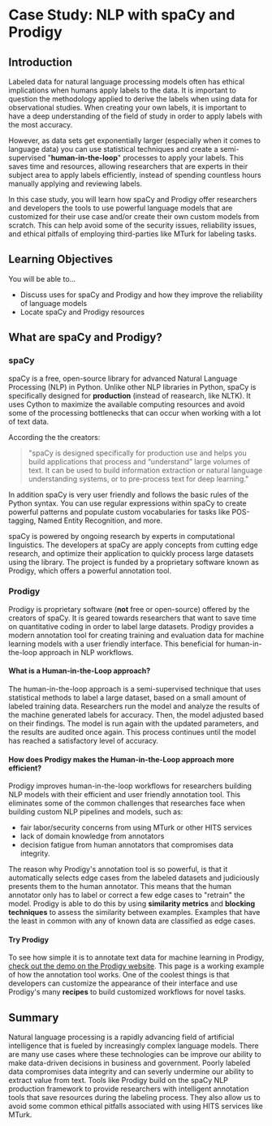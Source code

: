 # Case Study: NLP with spaCy and Prodigy

## Introduction
Labeled data for natural language processing models often has ethical implications when humans apply labels to the data. It is important to question the methodology applied to derive the labels when using data for observational studies. When creating your own labels, it is important to have a deep understanding of the field of study in order to apply labels with the most accuracy.

However, as data sets get exponentially larger (especially when it comes to language data) you can use statistical techniques and create a semi-supervised "__human-in-the-loop__" processes to apply your labels. This saves time and resources, allowing researchers that are experts in their subject area to apply labels efficiently, instead of spending countless hours manually applying and reviewing labels.

In this case study, you will learn how spaCy and Prodigy offer researchers and developers the tools to use powerful language models that are customized for their use case and/or create their own custom models from scratch. This can help avoid some of the security issues, reliability issues, and ethical pitfalls of employing third-parties like MTurk for labeling tasks. 

## Learning Objectives
You will be able to...
* Discuss uses for spaCy and Prodigy and how they improve the reliability of language models
* Locate spaCy and Prodigy resources

## What are spaCy and Prodigy?

### spaCy
spaCy is a free, open-source library for advanced Natural Language Processing (NLP) in Python. Unlike other NLP libraries in Python, spaCy is specifically designed for __production__ (instead of reasearch, like NLTK). It uses Cython to maximize the available computing resources and avoid some of the processing bottlenecks that can occur when working with a lot of text data. 

According the the creators:
> "spaCy is designed specifically for production use and helps you build applications that process and “understand” large volumes of text. It can be used to build information extraction or natural language understanding systems, or to pre-process text for deep learning."

In addition spaCy is very user friendly and follows the basic rules of the Python syntax. You can use regular expressions within spaCy to create powerful patterns and populate custom vocabularies for tasks like POS-tagging, Named Entity Recognition, and more.

spaCy is powered by ongoing research by experts in computational linguistics. The developers at spaCy are apply concepts from cutting edge research, and optimize their application to quickly process large datasets using the library. The project is funded by a proprietary software known as Prodigy, which offers a powerful annotation tool.


### Prodigy
Prodigy is proprietary software (__not__ free or open-source) offered by the creators of spaCy. It is geared towards researchers that want to save time on quantitative coding in order to label large datasets. Prodigy provides a modern annotation tool for creating training and evaluation data for machine learning models with a user friendly interface. This beneficial for human-in-the-loop approach in NLP workflows.

#### What is a Human-in-the-Loop approach?
The human-in-the-loop approach is a semi-supervised technique that uses statistical methods to label a large dataset, based on a small amount of labeled training data. Researchers run the model and analyze the results of the machine generated labels for accuracy. Then, the model adjusted based on their findings. The model is run again with the updated parameters, and the results are audited once again. This process continues until the model has reached a satisfactory level of accuracy. 

#### How does Prodigy makes the Human-in-the-Loop approach more efficient?
Prodigy improves human-in-the-loop workflows for researchers building NLP models with their efficient and user friendly annotation tool. This eliminates some of the common challenges that researches face when building custom NLP pipelines and models, such as:
* fair labor/security concerns from using MTurk or other HITS services
* lack of domain knowledge from annotators
* decision fatigue from human annotators that compromises data integrity.

The reason why Prodigy's annotation tool is so powerful, is that it automatically selects edge cases from the labeled datasets and judiciously presents them to the human annotator. This means that the human annotator only has to label or correct a few edge cases to "retrain" the model. Prodigy is able to do this by using __similarity metrics__ and __blocking techniques__ to assess the similarity between examples. Examples that have the least in common with any of known data are classified as edge cases.

#### Try Prodigy
To see how simple it is to annotate text data for machine learning in Prodigy, [check out the demo on the Prodigy website](https://demo.prodi.gy/?=null&view_id=ner_manual). This page is a working example of how the annotation tool works. One of the coolest things is that developers can customize the appearance of their interface and use Prodigy's many __recipes__ to build customized workflows for novel tasks.


## Summary
Natural language processing is a rapidly advancing field of artificial intelligence that is fueled by increasingly complex language models. There are many use cases where these technologies can be improve our ability to make data-driven decisions in business and government. Poorly labeled data compromises data integrity and can severly undermine our ability to extract value from text. Tools like Prodigy build on the spaCy NLP production framework to provide researchers with intelligent annotation tools that save resources during the labeling process. They also allow us to avoid some common ethical pitfalls associated with using HITS services like MTurk. 
